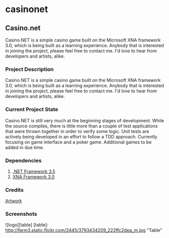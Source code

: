 # casinonet
## Casino.net

Casino.NET is a simple casino game built on the Microsoft XNA framework 3.0, which is being built as a learning experience. Anybody that is interested in joining the project, please feel free to contact me. I'd love to hear from developers and artists, alike.

### Project Description
Casino.NET is a simple casino game built on the Microsoft XNA framework 3.0, which is being built as a learning experience. Anybody that is interested in joining the project, please feel free to contact me. I'd love to hear from developers and artists, alike.

### Current Project State
Casino.NET is still very much at the beginning stages of development. While the source compiles, there is little more than a couple of test applications that were thrown together in order to verify some logic. Unit tests are actively being developed in an effort to follow a TDD approach. Currently focusing on game interface and a poker game. Additional games to be added in due time.

### Dependencies
1. [.NET Framework 3.5](http://www.microsoft.com/downloads/details.aspx?FamilyId=333325FD-AE52-4E35-B531-508D977D32A6&displaylang=en)
2. [XNA Framework 3.0](http://www.microsoft.com/downloads/details.aspx?FamilyID=6521d889-5414-49b8-ab32-e3fff05a4c50&displaylang=en)

### Credits
[Artwork](http://x-a-n-a-x.deviantart.com/art/Table-Style-03-for-PokerTH-123141325)

### Screenshots
![logo][table]
[table]: http://farm3.static.flickr.com/2445/3793434209_222ffc2dea_m.jpg "Table"
